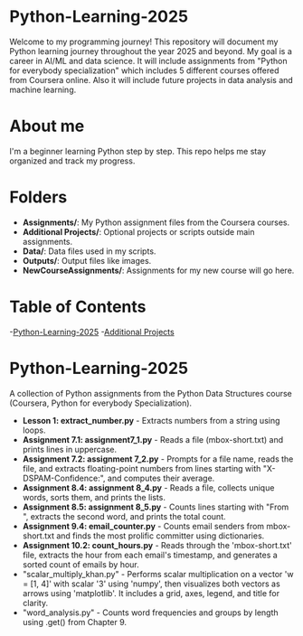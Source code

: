 # Python-Learning-2025

Welcome to my programming journey! This repository will document my Python learning journey throughout the year 2025 and beyond. My goal is a career in AI/ML and data science. It will include assignments from "Python for everybody specialization" which includes 5 different courses offered from Coursera online. Also it will include future projects in data analysis and machine learning. 

# About me
I'm a beginner learning Python step by step. This repo helps me stay organized and track my progress.

# Folders
- **Assignments/**: My Python assignment files from the Coursera courses.
- **Additional Projects/**: Optional projects or scripts outside main assignments.
- **Data/**: Data files used in my scripts.
- **Outputs/**: Output files like images.
- **NewCourseAssignments/**: Assignments for my new course will go here.

# Table of Contents
-[Python-Learning-2025](#python-learning-2025)
-[Additional Projects](#additional-projects)

# Python-Learning-2025
A collection of Python assignments from the Python Data Structures course (Coursera, Python for everybody Specialization).

- **Lesson 1: extract_number.py** - Extracts numbers from a string using loops.
- **Assignment 7.1: assignment7_1.py** - Reads a file (mbox-short.txt) and prints lines in uppercase.
- **Assignment 7.2: assignment 7_2.py** - Prompts for a file name, reads the file, and extracts floating-point numbers from lines starting with "X-DSPAM-Confidence:", and computes their average.
- **Assignment 8.4: assignment 8_4.py** - Reads a file, collects unique words, sorts them, and prints the lists.
- **Assignment 8.5: assignment 8_5.py** - Counts lines starting with "From ", extracts the second word, and prints the total count.
- **Assignment 9.4: email_counter.py** - Counts email senders from mbox-short.txt and finds the most prolific committer using dictionaries.
- **Assignment 10.2: count_hours.py** - Reads through the 'mbox-short.txt' file, extracts the hour from each email's timestamp, and generates a sorted count of emails by hour. 
- "scalar_multiply_khan.py" - Performs scalar multiplication on a vector 'w = [1, 4]' with scalar '3' using 'numpy', then visualizes both vectors as arrows using 'matplotlib'. It includes a grid, axes, legend, and title for clarity.
- "word_analysis.py" - Counts word frequencies and groups by length using .get() from Chapter 9.
